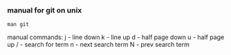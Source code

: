 ### manual for git on unix
```man git```

manual commands:
j - line down
k - line up
d - half page down
u - half page up
/<term> - search for term
n - next search term
N - prev search term
